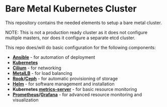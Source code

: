 # Bare Metal Kubernetes Cluster

This repository contains the needed elements to setup a bare metal cluster.

NOTE: This is not a production ready cluster as it does not configure multiple masters, nor does it configure a separate etcd cluster.

This repo does/will do basic configuration for the following components:

- **[Ansible](https://www.ansible.com/)** - for automation of deployment
- **[Kubernetes](https://kubernetes.io/)**
- **[Cilium](https://www.cilium.io/)** - for networking
- **[MetalLB](https://metallb.universe.tf/)** - for load balancing
- **[Rook](https://rook.io/)/[Ceph](https://ceph.io/)** - for automatic provisioning of storage
- **[Helm](https://helm.sh/)** - for software management and installation
- **Kubernetes [metrics-server](https://github.com/kubernetes-sigs/metrics-server)** - for basic resource monitoring
- **[Prometheus](https://prometheus.io/)/[Grafana](https://grafana.com/)** - for advanced resource monitoring and visualization


